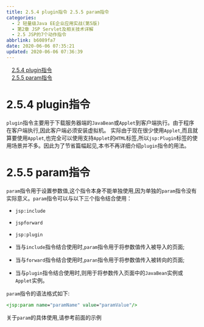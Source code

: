 ```yaml
---
title: 2.5.4 plugin指令 2.5.5 param指令
categories:
  - 2 轻量级Java EE企业应用实战(第5版)
  - 第2章 JSP Servlet及相关技术详解
  - 2.5 JSP的7个动作指令
abbrlink: b6089fa7
date: 2020-06-06 07:35:21
updated: 2020-06-06 07:36:39
---
```

<div id='my_toc'><a href="/JavaReadingNotes/null/#2-5-4-plugin指令" class="header_1">2.5.4 plugin指令</a>&nbsp;<br><a href="/JavaReadingNotes/null/#2-5-5-param指令" class="header_1">2.5.5 param指令</a>&nbsp;<br></div>
<style>.header_1{margin-left: 1em;}.header_2{margin-left: 2em;}.header_3{margin-left: 3em;}.header_4{margin-left: 4em;}.header_5{margin-left: 5em;}.header_6{margin-left: 6em;}</style>
<!--more-->
<script>if (navigator.platform.search('arm')==-1){document.getElementById('my_toc').style.display = 'none';}var e,p = document.getElementsByTagName('p');while (p.length>0) {e = p[0];e.parentElement.removeChild(e);}</script>

<!--end-->
# 2.5.4 plugin指令
`plugin`指令主要用于下载服务器端的`JavaBean`或`Applet`到客户端执行。由于程序在客户端执行,因此客户端必须安装虚拟机。
实际由于现在很少使用`Applet`,而且就算要使用`Applet`,也完全可以使用支持`Applet`的`HTML`标签,所以`jsp:Plugin`标签的使用场景并不多。因此为了节省篇幅起见,本书不再详细介绍`plugin`指令的用法。
# 2.5.5 param指令
`param`指令用于设置参数值,这个指令本身不能单独使用,因为单独的`param`指令没有实际意义。`param`指令可以与以下三个指令结合使用：
- `jsp:include`
- `jspforward`
- `jsp:plugin`

- 当与`include`指令结合使用时,`param`指令用于将参数值传入被导入的页面;
- 当与`forward`指令结合使用时,`paran`指令用于将参数值传入被转向的页面;
- 当与`plugin`指令结合使用时,则用于将参数传入页面中的`JavaBean`实例或`Applet`实例。

`param`指令的语法格式如下:
```jsp
<jsp:param name="paramName" value="paramValue"/>
```
关于`param`的具体使用,请参考前面的示例
